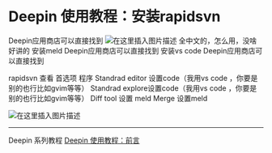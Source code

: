 # Deepin 使用教程：安装rapidsvn

Deepin应用商店可以直接找到
![在这里插入图片描述](https://img-blog.csdnimg.cn/20191115124744336.png?x-oss-process=image/watermark,type_ZmFuZ3poZW5naGVpdGk,shadow_10,text_aHR0cHM6Ly9ibG9nLmNzZG4ubmV0L2ExNTAwNTc4NDMyMA==,size_16,color_FFFFFF,t_70)
全中文的，怎么用，没啥好讲的
安装meld  Deepin应用商店可以直接找到
安装vs code Deepin应用商店可以直接找到

rapidsvn 查看 首选项  程序
Standrad editor 设置code（我用vs code ，你要是别的也行比如gvim等等）
Standrad explore设置code（我用vs code ，你要是别的也行比如gvim等等）
Diff tool  设置 meld
Merge 设置meld

![在这里插入图片描述](https://img-blog.csdnimg.cn/20191115124806476.png?x-oss-process=image/watermark,type_ZmFuZ3poZW5naGVpdGk,shadow_10,text_aHR0cHM6Ly9ibG9nLmNzZG4ubmV0L2ExNTAwNTc4NDMyMA==,size_16,color_FFFFFF,t_70)

---
Deepin  系列教程
[Deepin 使用教程：前言](https://blog.csdn.net/a15005784320/article/details/103083242)